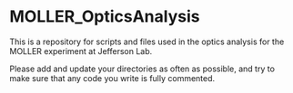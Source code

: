 # MOLLER_OpticsAnalysis

This is a repository for scripts and files used in the optics analysis for the MOLLER experiment at Jefferson Lab.

Please add and update your directories as often as possible, and try to make sure that any code you write is fully commented.
